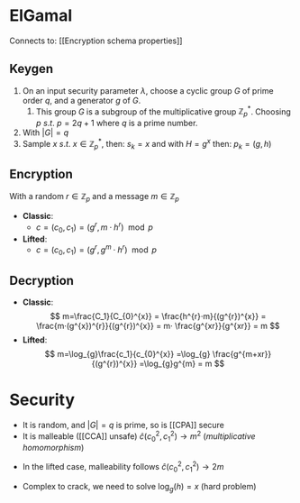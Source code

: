 # ElGamal 
Connects to: [[Encryption schema properties]]

## Keygen

1. On an input security parameter $\lambda$, choose a cyclic group $G$ of prime order $q$, and a generator $g$ of $G$.  
	1. This group $G$ is a subgroup of the multiplicative group $\mathbb{Z}_{p}^{*}$. Choosing $p\ s.t.\ p=2q+1$ where $q$ is a prime number. 
2. With $|G|=q$
3. Sample $x\ s.t.\ x\in\mathbb{Z}_{p}^{*}$, then: $s_{k}=x$ and with $H=g^{x}$   then:  $p_{k}=(g,h)$ 


## Encryption

With a random $r\in\mathbb{Z}_{p}$ and a message $m \in \mathbb{Z}_{p}$

* **Classic**:
	* $c=(c_{0},c_{1})=(g^{r},m·h^{r})\mod p$
* **Lifted**:
	* $c=(c_{0},c_{1})=(g^{r}, g^{m}·h^{r})\mod p$

## Decryption 

* **Classic**:
$$
m=\frac{C_1}{C_{0}^{x}} 
= \frac{h^{r}·m}{(g^{r})^{x}}
= \frac{m·(g^{x})^{r}}{(g^{r})^{x}}
= m· \frac{g^{xr}}{g^{xr}}
= m
$$
* **Lifted**:
$$
m=\log_{g}\frac{c_1}{c_{0}^{x}}
=\log_{g} \frac{g^{m+xr}}{(g^{r})^{x}}
=\log_{g}g^{m}
= m
$$
# Security

- It is random, and $|G|=q$ is prime, so is [[CPA]] secure
- It is malleable ([[CCA]] unsafe) $\hat{c}(c_{0}^{2},c_{1}^{2})\to m^{2}$ (*multiplicative homomorphism*)
* In the lifted case, malleability follows $\hat{c}(c^{2}_{0},c_{1}^{2})\to 2m$  
- Complex to crack, we need to solve $\log_{g}(h)=x$ (hard problem)
 
